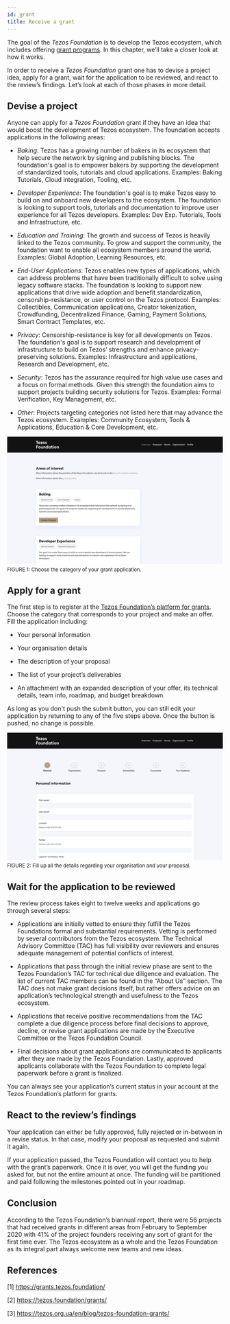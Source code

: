 ```yaml
---
id: grant
title: Receive a grant
---
```


The goal of the _Tezos Foundation_ is to develop the Tezos ecosystem, which includes offering [grant programs](https://tezos.foundation/grants). In this chapter, we’ll take a closer look at how it works.

In order to receive a _Tezos Foundation_ grant one has to devise a project idea, apply for a grant, wait for the application to be reviewed, and react to the review’s findings. Let’s look at each of those phases in more detail.

## Devise a project
Anyone can apply for a _Tezos Foundation_ grant if they have an idea that would boost the development of Tezos ecosystem. The foundation accepts applications in the following areas:

- *Baking*: Tezos has a growing number of bakers in its ecosystem that help secure the network by signing and publishing blocks. The foundation's goal is to empower bakers by supporting the development of standardized tools, tutorials and cloud applications.
Examples: Baking Tutorials, Cloud integration, Tooling, etc.
  
- *Developer Experience*: The foundation's goal is to make Tezos easy to build on and onboard new developers to the ecosystem. The foundation is looking to support tools, tutorials and documentation to improve user experience for all Tezos developers.
Examples: Dev Exp. Tutorials, Tools and Infrastructure, etc.

- *Education and Training*: The growth and success of Tezos is heavily linked to the Tezos community. To grow and support the community, the foundation want to enable all ecosystem members around the world.
Examples: Global Adoption, Learning Resources, etc.

- *End-User Applications*: Tezos enables new types of applications, which can address problems that have been traditionally difficult to solve using legacy software stacks. The foundation is looking to support new applications that drive wide adoption and benefit standardization, censorship-resistance, or user control on the Tezos protocol.
Examples: Collectibles, Communication applications, Creator tokenization, Crowdfunding, Decentralized Finance, Gaming, Payment Solutions, Smart Contract Templates, etc.

- *Privacy*: Censorship-resistance is key for all developments on Tezos. The foundation's goal is to support research and development of infrastructure to build on Tezos’ strengths and enhance privacy-preserving solutions.
Examples: Infrastructure and applications, Research and Development, etc.

- *Security*: Tezos has the assurance required for high value use cases and a focus on formal methods. Given this strength the foundation aims to support projects building security solutions for Tezos.
Examples: Formal Verification, Key Management, etc.

- *Other*: Projects targeting categories not listed here that may advance the Tezos ecosystem.
Examples: Community Ecosystem, Tools & Applications, Education & Core Development, etc.

![](../../static/img/contribute/grants1.png)
<small className="figure">FIGURE 1: Choose the category of your grant application.</small>

## Apply for a grant
The first step is to register at the [Tezos Foundation’s platform for grants](https://grants.tezos.foundation/). Choose the category that corresponds to your project and make an offer. Fill the application including:

- Your personal information

- Your organisation details

- The description of your proposal

- The list of your project’s deliverables
  
- An attachment with an expanded description of your offer, its technical details, team info, roadmap, and budget breakdown.
  
As long as you don't push the submit button, you can still edit your application by returning to any of the five steps above. Once the button is pushed, no change is possible.

![](../../static/img/contribute/grants2.png)
<small className="figure">FIGURE 2: Fill up all the details regarding your organisation and your proposal.</small>

## Wait for the application to be reviewed
The review process takes eight to twelve weeks and applications go through several steps:

- Applications are initially vetted to ensure they fulfill the Tezos Foundations formal and substantial requirements. Vetting is performed by several contributors from the Tezos ecosystem. The Technical Advisory Committee (TAC) has full visibility over reviewers and ensures adequate management of potential conflicts of interest.

- Applications that pass through the initial review phase are sent to the Tezos Foundation’s TAC for technical due diligence and evaluation. The list of current TAC members can be found in the “About Us” section. The TAC does not make grant decisions itself, but rather offers advice on an application’s technological strength and usefulness to the Tezos ecosystem.

- Applications that receive positive recommendations from the TAC complete a due diligence process before final decisions to approve, decline, or revise grant applications are made by the Executive Committee or the Tezos Foundation Council.

- Final decisions about grant applications are communicated to applicants after they are made by the Tezos Foundation. Lastly, approved applicants collaborate with the Tezos Foundation to complete legal paperwork before a grant is finalized.

You can always see your application’s current status in your account at the Tezos Foundation’s platform for grants.

## React to the review’s findings
Your application can either be fully approved, fully rejected or in-between in a revise status. In that case, modify your proposal as requested and submit it again.

If your application passed, the Tezos Foundation will contact you to help with the grant’s paperwork. Once it is over, you will get the funding you asked for, but not the entire amount at once. The funding will be partitioned and paid following the milestones pointed out in your roadmap.

## Conclusion
According to the Tezos Foundation’s biannual report, there were 56 projects that had received grants in different areas from February to September 2020 with 41% of the project founders receiving any sort of grant for the first time ever. The Tezos ecosystem as a whole and the Tezos Foundation as its integral part always welcome new teams and new ideas.

## References

[1] https://grants.tezos.foundation/ 

[2] https://tezos.foundation/grants/

[3] https://tezos.org.ua/en/blog/tezos-foundation-grants/

